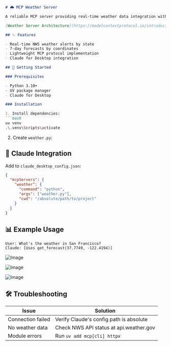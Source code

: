 

```markdown
# 🌦️ MCP Weather Server

A reliable MCP server providing real-time weather data integration with Claude for Desktop.

[Weather Server Architecture](https://modelcontextprotocol.io/introduction)

## ✨ Features

- Real-time NWS weather alerts by state
- 7-day forecasts by coordinates
- Lightweight MCP protocol implementation
- Claude for Desktop integration

## 🚀 Getting Started

### Prerequisites

- Python 3.10+
- UV package manager
- Claude for Desktop

### Installation

1. Install dependencies:
```bash
uv venv
.\.venv\Scripts\activate
```

2. Create `weather.py`:

## 🔌 Claude Integration

Add to `claude_desktop_config.json`:
```json
{
  "mcpServers": {
    "weather": {
      "command": "python",
      "args": ["weather.py"],
      "cwd": "/absolute/path/to/project"
    }
  }
}
```

## 📊 Example Usage

```plaintext
User: What's the weather in San Francisco?
Claude: [Uses get_forecast(37.7749, -122.4194)]
```
![Image](https://github.com/user-attachments/assets/96e97939-ae13-40a0-9c1e-a6863cac5d87)

![Image](https://github.com/user-attachments/assets/574fef9e-32ae-4110-b8b1-e4393565076d)

![Image](https://github.com/user-attachments/assets/916a1e83-5969-495b-a4e6-37b13beb2336)

## 🛠 Troubleshooting

| Issue | Solution |
|-------|----------|
| Connection failed | Verify Claude's config path is absolute |
| No weather data | Check NWS API status at api.weather.gov |
| Module errors | Run `uv add mcp[cli] httpx` |
